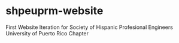 # shpeuprm-website
First Website Iteration for Society of Hispanic Profesional Engineers  University of Puerto Rico Chapter
